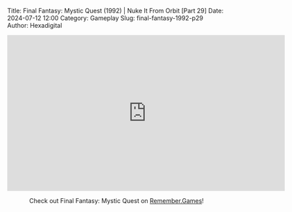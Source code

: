Title: Final Fantasy: Mystic Quest (1992) | Nuke It From Orbit [Part 29]
Date: 2024-07-12 12:00
Category: Gameplay
Slug: final-fantasy-1992-p29
Author: Hexadigital

<center><iframe src="https://www.youtube.com/embed/An0sTdOtTbE?feature=oembed" allow="accelerometer; autoplay; encrypted-media; gyroscope; picture-in-picture" width="640" height="360" frameborder="0"></iframe>

Check out Final Fantasy: Mystic Quest on [Remember.Games](https://remember.games/game/8116/final-fantasy-mystic-quest/)!</center>